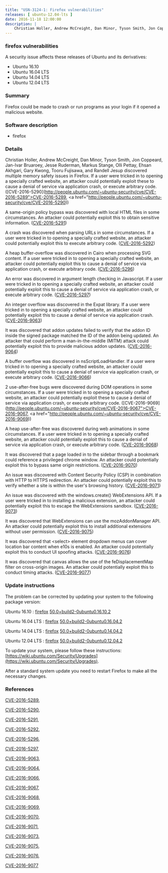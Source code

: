 ```yaml
---
title: "USN-3124-1: Firefox vulnerabilities"
releases: [ ubuntu-12.04-lts ]
date: 2016-11-18 12:00:00
description: |
    Christian Holler, Andrew McCreight, Dan Minor, Tyson Smith, Jon Coppeard, Jan-Ivar Bruaroey, Jesse Ruderman, Markus Stange, Olli Pettay, Ehsan Akhgari, Gary Kwong, Tooru Fujisawa, and Randell Jesup discovered multiple memory safety issues in Firefox. If a user were tricked in to opening a specially crafted website, an attacker could potentially exploit these to cause a denial of service via application crash, or execute arbitrary code. ([CVE-2016-5290](http://people.ubuntu.com/~ubuntu-security/cve/CVE-2016-5289">CVE-2016-5289</a>, <a href="http://people.ubuntu.com/~ubuntu-security/cve/CVE-2016-5290))
--- 
```

 
### firefox vulnerabilities

A security issue affects these releases of Ubuntu and its derivatives:

* Ubuntu 16.10
* Ubuntu 16.04 LTS
* Ubuntu 14.04 LTS
* Ubuntu 12.04 LTS

### Summary

Firefox could be made to crash or run programs as your login if it opened a malicious website.

### Software description

* firefox 

### Details

Christian Holler, Andrew McCreight, Dan Minor, Tyson Smith, Jon Coppeard, Jan-Ivar Bruaroey, Jesse Ruderman, Markus Stange, Olli Pettay, Ehsan Akhgari, Gary Kwong, Tooru Fujisawa, and Randell Jesup discovered multiple memory safety issues in Firefox. If a user were tricked in to opening a specially crafted website, an attacker could potentially exploit these to cause a denial of service via application crash, or execute arbitrary code. ([CVE-2016-5290](http://people.ubuntu.com/~ubuntu-security/cve/CVE-2016-5289">CVE-2016-5289</a>, <a href="http://people.ubuntu.com/~ubuntu-security/cve/CVE-2016-5290))

A same-origin policy bypass was discovered with local HTML files in some circumstances. An attacker could potentially exploit this to obtain sensitive information. ([CVE-2016-5291](http://people.ubuntu.com/~ubuntu-security/cve/CVE-2016-5291))

A crash was discovered when parsing URLs in some circumstances. If a user were tricked in to opening a specially crafted website, an attacker could potentially exploit this to execute arbitrary code. ([CVE-2016-5292](http://people.ubuntu.com/~ubuntu-security/cve/CVE-2016-5292))

A heap buffer-overflow was discovered in Cairo when processing SVG content. If a user were tricked in to opening a specially crafted website, an attacker could potentially exploit this to cause a denial of service via application crash, or execute arbitrary code. ([CVE-2016-5296](http://people.ubuntu.com/~ubuntu-security/cve/CVE-2016-5296))

An error was discovered in argument length checking in Javascript. If a user were tricked in to opening a specially crafted website, an attacker could potentially exploit this to cause a denial of service via application crash, or execute arbitrary code. ([CVE-2016-5297](http://people.ubuntu.com/~ubuntu-security/cve/CVE-2016-5297))

An integer overflow was discovered in the Expat library. If a user were tricked in to opening a specially crafted website, an attacker could potentially exploit this to cause a denial of service via application crash. ([CVE-2016-9063](http://people.ubuntu.com/~ubuntu-security/cve/CVE-2016-9063))

It was discovered that addon updates failed to verify that the addon ID inside the signed package matched the ID of the addon being updated. An attacker that could perform a man-in-the-middle (MITM) attack could potentially exploit this to provide malicious addon updates. ([CVE-2016-9064](http://people.ubuntu.com/~ubuntu-security/cve/CVE-2016-9064))

A buffer overflow was discovered in nsScriptLoadHandler. If a user were tricked in to opening a specially crafted website, an attacker could potentially exploit this to cause a denial of service via application crash, or execute arbitrary code. ([CVE-2016-9066](http://people.ubuntu.com/~ubuntu-security/cve/CVE-2016-9066))

2 use-after-free bugs were discovered during DOM operations in some circumstances. If a user were tricked in to opening a specially crafted website, an attacker could potentially exploit these to cause a denial of service via application crash, or execute arbitrary code. ([CVE-2016-9069](http://people.ubuntu.com/~ubuntu-security/cve/CVE-2016-9067">CVE-2016-9067</a>, <a href="http://people.ubuntu.com/~ubuntu-security/cve/CVE-2016-9069))

A heap use-after-free was discovered during web animations in some circumstances. If a user were tricked in to opening a specially crafted website, an attacker could potentially exploit this to cause a denial of service via application crash, or execute arbitrary code. ([CVE-2016-9068](http://people.ubuntu.com/~ubuntu-security/cve/CVE-2016-9068))

It was discovered that a page loaded in to the sidebar through a bookmark could reference a privileged chrome window. An attacker could potentially exploit this to bypass same origin restrictions. ([CVE-2016-9070](http://people.ubuntu.com/~ubuntu-security/cve/CVE-2016-9070))

An issue was discovered with Content Security Policy (CSP) in combination with HTTP to HTTPS redirection. An attacker could potentially exploit this to verify whether a site is within the user&#39;s browsing history. ([CVE-2016-9071](http://people.ubuntu.com/~ubuntu-security/cve/CVE-2016-9071))

An issue was discovered with the windows.create() WebExtensions API. If a user were tricked in to installing a malicious extension, an attacker could potentially exploit this to escape the WebExtensions sandbox. ([CVE-2016-9073](http://people.ubuntu.com/~ubuntu-security/cve/CVE-2016-9073))

It was discovered that WebExtensions can use the mozAddonManager API. An attacker could potentially exploit this to install additional extensions without user permission. ([CVE-2016-9075](http://people.ubuntu.com/~ubuntu-security/cve/CVE-2016-9075))

It was discovered that &lt;select&gt; element dropdown menus can cover location bar content when e10s is enabled. An attacker could potentially exploit this to conduct UI spoofing attacks. ([CVE-2016-9076](http://people.ubuntu.com/~ubuntu-security/cve/CVE-2016-9076))

It was discovered that canvas allows the use of the feDisplacementMap filter on cross-origin images. An attacker could potentially exploit this to conduct timing attacks. ([CVE-2016-9077](http://people.ubuntu.com/~ubuntu-security/cve/CVE-2016-9077)) 

### Update instructions

The problem can be corrected by updating your system to the following package version:

Ubuntu 16.10
 : [firefox](https://launchpad.net/ubuntu/+source/firefox) <span> [50.0+build2-0ubuntu0.16.10.2](https://launchpad.net/ubuntu/+source/firefox/50.0+build2-0ubuntu0.16.10.2) </span> 

Ubuntu 16.04 LTS
 : [firefox](https://launchpad.net/ubuntu/+source/firefox) <span> [50.0+build2-0ubuntu0.16.04.2](https://launchpad.net/ubuntu/+source/firefox/50.0+build2-0ubuntu0.16.04.2) </span> 

Ubuntu 14.04 LTS
 : [firefox](https://launchpad.net/ubuntu/+source/firefox) <span> [50.0+build2-0ubuntu0.14.04.2](https://launchpad.net/ubuntu/+source/firefox/50.0+build2-0ubuntu0.14.04.2) </span> 

Ubuntu 12.04 LTS
 : [firefox](https://launchpad.net/ubuntu/+source/firefox) <span> [50.0+build2-0ubuntu0.12.04.2](https://launchpad.net/ubuntu/+source/firefox/50.0+build2-0ubuntu0.12.04.2) </span> 

To update your system, please follow these instructions: [https://wiki.ubuntu.com/Security/Upgrades](https://wiki.ubuntu.com/Security/Upgrades).

After a standard system update you need to restart Firefox to make all the necessary changes. 

### References

 [CVE-2016-5289](http://people.ubuntu.com/~ubuntu-security/cve/CVE-2016-5289), 

 [CVE-2016-5290](http://people.ubuntu.com/~ubuntu-security/cve/CVE-2016-5290), 

 [CVE-2016-5291](http://people.ubuntu.com/~ubuntu-security/cve/CVE-2016-5291), 

 [CVE-2016-5292](http://people.ubuntu.com/~ubuntu-security/cve/CVE-2016-5292), 

 [CVE-2016-5296](http://people.ubuntu.com/~ubuntu-security/cve/CVE-2016-5296), 

 [CVE-2016-5297](http://people.ubuntu.com/~ubuntu-security/cve/CVE-2016-5297), 

 [CVE-2016-9063](http://people.ubuntu.com/~ubuntu-security/cve/CVE-2016-9063), 

 [CVE-2016-9064](http://people.ubuntu.com/~ubuntu-security/cve/CVE-2016-9064), 

 [CVE-2016-9066](http://people.ubuntu.com/~ubuntu-security/cve/CVE-2016-9066), 

 [CVE-2016-9067](http://people.ubuntu.com/~ubuntu-security/cve/CVE-2016-9067), 

 [CVE-2016-9068](http://people.ubuntu.com/~ubuntu-security/cve/CVE-2016-9068), 

 [CVE-2016-9069](http://people.ubuntu.com/~ubuntu-security/cve/CVE-2016-9069), 

 [CVE-2016-9070](http://people.ubuntu.com/~ubuntu-security/cve/CVE-2016-9070), 

 [CVE-2016-9071](http://people.ubuntu.com/~ubuntu-security/cve/CVE-2016-9071), 

 [CVE-2016-9073](http://people.ubuntu.com/~ubuntu-security/cve/CVE-2016-9073), 

 [CVE-2016-9075](http://people.ubuntu.com/~ubuntu-security/cve/CVE-2016-9075), 

 [CVE-2016-9076](http://people.ubuntu.com/~ubuntu-security/cve/CVE-2016-9076), 

 [CVE-2016-9077](http://people.ubuntu.com/~ubuntu-security/cve/CVE-2016-9077)
 
